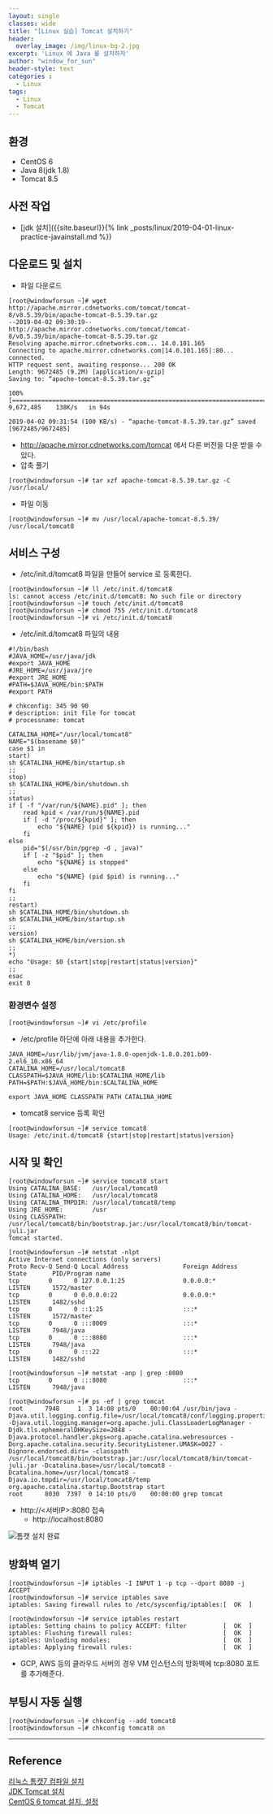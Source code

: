 ```yaml
--- 
layout: single
classes: wide
title: "[Linux 실습] Tomcat 설치하기"
header:
  overlay_image: /img/linux-bg-2.jpg
excerpt: 'Linux 에 Java 를 설치하자'
author: "window_for_sun"
header-style: text
categories :
  - Linux
tags:
  - Linux
  - Tomcat
---  
```


## 환경
- CentOS 6
- Java 8(jdk 1.8)
- Tomcat 8.5

## 사전 작업
- [jdk 설치]({{site.baseurl}}{% link _posts/linux/2019-04-01-linux-practice-javainstall.md %})

## 다운로드 및 설치
- 파일 다운로드

```
[root@windowforsun ~]# wget http://apache.mirror.cdnetworks.com/tomcat/tomcat-8/v8.5.39/bin/apache-tomcat-8.5.39.tar.gz
--2019-04-02 09:30:19--  http://apache.mirror.cdnetworks.com/tomcat/tomcat-8/v8.5.39/bin/apache-tomcat-8.5.39.tar.gz
Resolving apache.mirror.cdnetworks.com... 14.0.101.165
Connecting to apache.mirror.cdnetworks.com|14.0.101.165|:80... connected.
HTTP request sent, awaiting response... 200 OK
Length: 9672485 (9.2M) [application/x-gzip]
Saving to: “apache-tomcat-8.5.39.tar.gz”

100%[===========================================================================>] 9,672,485    138K/s   in 94s

2019-04-02 09:31:54 (100 KB/s) - “apache-tomcat-8.5.39.tar.gz” saved [9672485/9672485]
```  

-  http://apache.mirror.cdnetworks.com/tomcat 에서 다른 버전을 다운 받을 수 있다.
- 압축 풀기

```
[root@windowforsun ~]# tar xzf apache-tomcat-8.5.39.tar.gz -C /usr/local/
```  

- 파일 이동

```
[root@windowforsun ~]# mv /usr/local/apache-tomcat-8.5.39/ /usr/local/tomcat8
```  

## 서비스 구성
- /etc/init.d/tomcat8 파일을 만들어 service 로 등록한다.

```
[root@windowforsun ~]# ll /etc/init.d/tomcat8
ls: cannot access /etc/init.d/tomcat8: No such file or directory
[root@windowforsun ~]# touch /etc/init.d/tomcat8
[root@windowforsun ~]# chmod 755 /etc/init.d/tomcat8
[root@windowforsun ~]# vi /etc/init.d/tomcat8
```  

- /etc/init.d/tomcat8 파일의 내용

```
#!/bin/bash  
#JAVA_HOME=/usr/java/jdk
#export JAVA_HOME
#JRE_HOME=/usr/java/jre
#export JRE_HOME
#PATH=$JAVA_HOME/bin:$PATH  
#export PATH

# chkconfig: 345 90 90
# description: init file for tomcat
# processname: tomcat

CATALINA_HOME="/usr/local/tomcat8"
NAME="$(basename $0)"
case $1 in  
start)  
sh $CATALINA_HOME/bin/startup.sh  
;;   
stop)     
sh $CATALINA_HOME/bin/shutdown.sh  
;;   
status)
if [ -f "/var/run/${NAME}.pid" ]; then
	read kpid < /var/run/${NAME}.pid
	if [ -d "/proc/${kpid}" ]; then
		echo "${NAME} (pid ${kpid}) is running..."
	fi
else
	pid="$(/usr/bin/pgrep -d , java)"
	if [ -z "$pid" ]; then
		echo "${NAME} is stopped"
	else
		echo "${NAME} (pid $pid) is running..."
	fi
fi
;;
restart)  
sh $CATALINA_HOME/bin/shutdown.sh  
sh $CATALINA_HOME/bin/startup.sh  
;;   
version)  
sh $CATALINA_HOME/bin/version.sh  
;;
*)
echo "Usage: $0 {start|stop|restart|status|version}"
;;
esac      
exit 0
```  

### 환경변수 설정

```
[root@windowforsun ~]# vi /etc/profile
```  

- /etc/profile 하단에 아래 내용을 추가한다.

```
JAVA_HOME=/usr/lib/jvm/java-1.8.0-openjdk-1.8.0.201.b09-2.el6_10.x86_64
CATALINA_HOME=/usr/local/tomcat8
CLASSPATH=$JAVA_HOME/lib:$CATALINA_HOME/lib
PATH=$PATH:$JAVA_HOME/bin:$CALTALINA_HOME

export JAVA_HOME CLASSPATH PATH CATALINA_HOME
```                                                               

- tomcat8 service 등록 확인

```
[root@windowforsun ~]# service tomcat8
Usage: /etc/init.d/tomcat8 {start|stop|restart|status|version}
```  

## 시작 및 확인

```
[root@windowforsun ~]# service tomcat8 start
Using CATALINA_BASE:   /usr/local/tomcat8
Using CATALINA_HOME:   /usr/local/tomcat8
Using CATALINA_TMPDIR: /usr/local/tomcat8/temp
Using JRE_HOME:        /usr
Using CLASSPATH:       /usr/local/tomcat8/bin/bootstrap.jar:/usr/local/tomcat8/bin/tomcat-juli.jar
Tomcat started.

```  

```
[root@windowforsun ~]# netstat -nlpt
Active Internet connections (only servers)
Proto Recv-Q Send-Q Local Address               Foreign Address             State       PID/Program name
tcp        0      0 127.0.0.1:25                0.0.0.0:*                   LISTEN      1572/master
tcp        0      0 0.0.0.0:22                  0.0.0.0:*                   LISTEN      1482/sshd
tcp        0      0 ::1:25                      :::*                        LISTEN      1572/master
tcp        0      0 :::8009                     :::*                        LISTEN      7948/java
tcp        0      0 :::8080                     :::*                        LISTEN      7948/java
tcp        0      0 :::22                       :::*                        LISTEN      1482/sshd
```  

```
[root@windowforsun ~]# netstat -anp | grep :8080
tcp        0      0 :::8080                     :::*                        LISTEN      7948/java
```  

```
[root@windowforsun ~]# ps -ef | grep tomcat
root      7948     1  3 14:08 pts/0    00:00:04 /usr/bin/java -Djava.util.logging.config.file=/usr/local/tomcat8/conf/logging.properties -Djava.util.logging.manager=org.apache.juli.ClassLoaderLogManager -Djdk.tls.ephemeralDHKeySize=2048 -Djava.protocol.handler.pkgs=org.apache.catalina.webresources -Dorg.apache.catalina.security.SecurityListener.UMASK=0027 -Dignore.endorsed.dirs= -classpath /usr/local/tomcat8/bin/bootstrap.jar:/usr/local/tomcat8/bin/tomcat-juli.jar -Dcatalina.base=/usr/local/tomcat8 -Dcatalina.home=/usr/local/tomcat8 -Djava.io.tmpdir=/usr/local/tomcat8/temp org.apache.catalina.startup.Bootstrap start
root      8030  7397  0 14:10 pts/0    00:00:00 grep tomcat

```  

- http://<서버IP>:8080 접속
	- http://localhost:8080

![톰캣 설치 완료]({{site.baseurl}}/img/linux/linux-tomcat-install-success.png)

## 방화벽 열기

```
[root@windowforsun ~]# iptables -I INPUT 1 -p tcp --dport 8080 -j ACCEPT
[root@windowforsun ~]# service iptables save
iptables: Saving firewall rules to /etc/sysconfig/iptables:[  OK  ]
```  

```
[root@windowforsun ~]# service iptables restart
iptables: Setting chains to policy ACCEPT: filter          [  OK  ]
iptables: Flushing firewall rules:                         [  OK  ]
iptables: Unloading modules:                               [  OK  ]
iptables: Applying firewall rules:                         [  OK  ]
```  

- GCP, AWS 등의 클라우드 서버의 경우 VM 인스턴스의 방화벽에 tcp:8080 포트를 추가해준다.

## 부팅시 자동 실행

```
[root@windowforsun ~]# chkconfig --add tomcat8
[root@windowforsun ~]# chkconfig tomcat8 on
```  

---
## Reference
[리눅스 톰캣7 컴파일 설치](https://zetawiki.com/wiki/%EB%A6%AC%EB%88%85%EC%8A%A4_%ED%86%B0%EC%BA%A37_%EC%BB%B4%ED%8C%8C%EC%9D%BC_%EC%84%A4%EC%B9%98)  
[JDK Tomcat 설치](https://nayha.tistory.com/292)  
[CentOS 6 tomcat 설치, 설정](https://m.blog.naver.com/dawning160723/220977208322)  